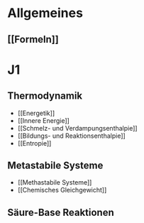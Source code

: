 

# Allgemeines

## [[Formeln]]


# J1
## Thermodynamik
- [[Energetik]]
- [[Innere Energie]]
- [[Schmelz- und Verdampungsenthalpie]]
- [[Bildungs- und Reaktionsenthalpie]]
- [[Entropie]]

## Metastabile Systeme
- [[Methastabile Systeme]]
- [[Chemisches Gleichgewicht]]

## Säure-Base Reaktionen